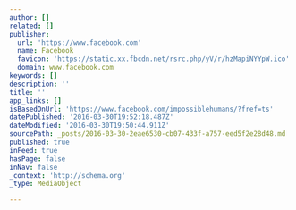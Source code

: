 ```yaml
---
author: []
related: []
publisher:
  url: 'https://www.facebook.com'
  name: Facebook
  favicon: 'https://static.xx.fbcdn.net/rsrc.php/yV/r/hzMapiNYYpW.ico'
  domain: www.facebook.com
keywords: []
description: ''
title: ''
app_links: []
isBasedOnUrl: 'https://www.facebook.com/impossiblehumans/?fref=ts'
datePublished: '2016-03-30T19:52:18.487Z'
dateModified: '2016-03-30T19:50:44.911Z'
sourcePath: _posts/2016-03-30-2eae6530-cb07-433f-a757-eed5f2e28d48.md
published: true
inFeed: true
hasPage: false
inNav: false
_context: 'http://schema.org'
_type: MediaObject

---
```

